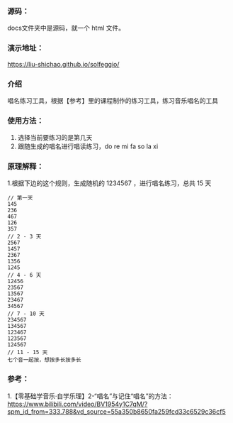 ### 源码：
docs文件夹中是源码，就一个 html 文件。

### 演示地址：
https://liu-shichao.github.io/solfeggio/


### 介绍
唱名练习工具，根据【参考】里的课程制作的练习工具，练习音乐唱名的工具


### 使用方法：
1. 选择当前要练习的是第几天
2. 跟随生成的唱名进行唱读练习，do re mi fa so la xi

### 原理解释：
1.根据下边的这个规则，生成随机的 1234567 ，进行唱名练习，总共 15 天
```
// 第一天
145
236
467
126
357
// 2 - 3 天
2567
1457
2367
1356
1245
// 4 - 6 天
12456
23567
13567
23467
34567
// 7 - 10 天
234567
134567
123467
123567
124567
// 11 - 15 天
七个音一起按，想按多长按多长
```
### 参考：
1.【零基础学音乐·自学乐理】2-“唱名”与记住“唱名”的方法： https://www.bilibili.com/video/BV1954y1C7qM/?spm_id_from=333.788&vd_source=55a350b8650fa259fcd33c6529c36cf5